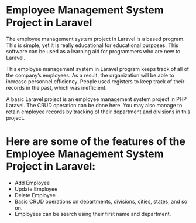 # Employee Management System Project in Laravel

The employee management system project in Laravel is a based program. This is simple, yet it is really educational for educational purposes. This software can be used as a learning aid for programmers who are new to Laravel.

This employee management system in Laravel program keeps track of all of the company’s employees. As a result, the organization will be able to increase personnel efficiency. People used registers to keep track of their records in the past, which was inefficient.

A basic Laravel project is an employee management system project in PHP Laravel. The CRUD operation can be done here. You may also manage to retain employee records by tracking of their department and divisions in this project.

# Here are some of the features of the Employee Management System Project in Laravel:
* Add Employee
* Update Employee
* Delete Employee
* Basic CRUD operations on departments, divisions, cities, states, and so on.
* Employees can be search using their first name and department.
